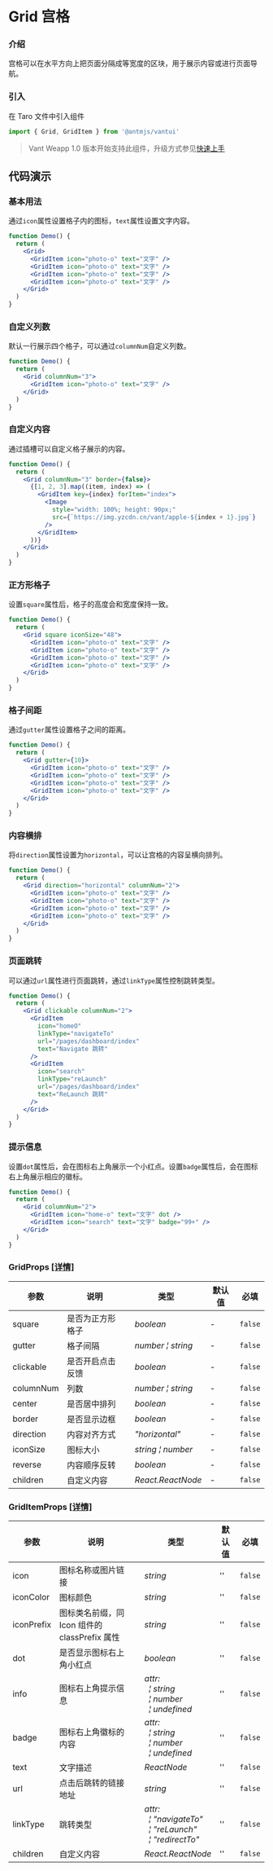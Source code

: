# Grid 宫格

### 介绍

宫格可以在水平方向上把页面分隔成等宽度的区块，用于展示内容或进行页面导航。

### 引入

在 Taro 文件中引入组件

```js
import { Grid, GridItem } from '@antmjs/vantui'
```

> Vant Weapp 1.0 版本开始支持此组件，升级方式参见[快速上手](#/quickstart)

## 代码演示

### 基本用法

通过`icon`属性设置格子内的图标，`text`属性设置文字内容。

```jsx
function Demo() {
  return (
    <Grid>
      <GridItem icon="photo-o" text="文字" />
      <GridItem icon="photo-o" text="文字" />
      <GridItem icon="photo-o" text="文字" />
      <GridItem icon="photo-o" text="文字" />
    </Grid>
  )
}
```

### 自定义列数

默认一行展示四个格子，可以通过`columnNum`自定义列数。

```jsx
function Demo() {
  return (
    <Grid columnNum="3">
      <GridItem icon="photo-o" text="文字" />
    </Grid>
  )
}
```

### 自定义内容

通过插槽可以自定义格子展示的内容。

```jsx
function Demo() {
  return (
    <Grid columnNum="3" border={false}>
      {[1, 2, 3].map((item, index) => (
        <GridItem key={index} forItem="index">
          <Image
            style="width: 100%; height: 90px;"
            src={`https://img.yzcdn.cn/vant/apple-${index + 1}.jpg`}
          />
        </GridItem>
      ))}
    </Grid>
  )
}
```

### 正方形格子

设置`square`属性后，格子的高度会和宽度保持一致。

```jsx
function Demo() {
  return (
    <Grid square iconSize="48">
      <GridItem icon="photo-o" text="文字" />
      <GridItem icon="photo-o" text="文字" />
      <GridItem icon="photo-o" text="文字" />
      <GridItem icon="photo-o" text="文字" />
    </Grid>
  )
}
```

### 格子间距

通过`gutter`属性设置格子之间的距离。

```jsx
function Demo() {
  return (
    <Grid gutter={10}>
      <GridItem icon="photo-o" text="文字" />
      <GridItem icon="photo-o" text="文字" />
      <GridItem icon="photo-o" text="文字" />
      <GridItem icon="photo-o" text="文字" />
    </Grid>
  )
}
```

### 内容横排

将`direction`属性设置为`horizontal`，可以让宫格的内容呈横向排列。

```jsx
function Demo() {
  return (
    <Grid direction="horizontal" columnNum="2">
      <GridItem icon="photo-o" text="文字" />
      <GridItem icon="photo-o" text="文字" />
      <GridItem icon="photo-o" text="文字" />
      <GridItem icon="photo-o" text="文字" />
    </Grid>
  )
}
```

### 页面跳转

可以通过`url`属性进行页面跳转，通过`linkType`属性控制跳转类型。

```jsx
function Demo() {
  return (
    <Grid clickable columnNum="2">
      <GridItem
        icon="homeO"
        linkType="navigateTo"
        url="/pages/dashboard/index"
        text="Navigate 跳转"
      />
      <GridItem
        icon="search"
        linkType="reLaunch"
        url="/pages/dashboard/index"
        text="ReLaunch 跳转"
      />
    </Grid>
  )
}
```

### 提示信息

设置`dot`属性后，会在图标右上角展示一个小红点。设置`badge`属性后，会在图标右上角展示相应的徽标。

```jsx
function Demo() {
  return (
    <Grid columnNum="2">
      <GridItem icon="home-o" text="文字" dot />
      <GridItem icon="search" text="文字" badge="99+" />
    </Grid>
  )
}
```

### GridProps [[详情]](https://github.com/AntmJS/vantui/tree/main/packages/vantui/types/grid.d.ts)

| 参数      | 说明             | 类型                                                | 默认值 | 必填    |
| --------- | ---------------- | --------------------------------------------------- | ------ | ------- |
| square    | 是否为正方形格子 | _&nbsp;&nbsp;boolean<br/>_                          | -      | `false` |
| gutter    | 格子间隔         | _&nbsp;&nbsp;number&nbsp;&brvbar;&nbsp;string<br/>_ | -      | `false` |
| clickable | 是否开启点击反馈 | _&nbsp;&nbsp;boolean<br/>_                          | -      | `false` |
| columnNum | 列数             | _&nbsp;&nbsp;number&nbsp;&brvbar;&nbsp;string<br/>_ | -      | `false` |
| center    | 是否居中排列     | _&nbsp;&nbsp;boolean<br/>_                          | -      | `false` |
| border    | 是否显示边框     | _&nbsp;&nbsp;boolean<br/>_                          | -      | `false` |
| direction | 内容对齐方式     | _&nbsp;&nbsp;"horizontal"<br/>_                     | -      | `false` |
| iconSize  | 图标大小         | _&nbsp;&nbsp;string&nbsp;&brvbar;&nbsp;number<br/>_ | -      | `false` |
| reverse   | 内容顺序反转     | _&nbsp;&nbsp;boolean<br/>_                          | -      | `false` |
| children  | 自定义内容       | _&nbsp;&nbsp;React.ReactNode<br/>_                  | -      | `false` |

### GridItemProps [[详情]](https://github.com/AntmJS/vantui/tree/main/packages/vantui/types/grid.d.ts)

| 参数       | 说明                                          | 类型                                                                                                                                                                                        | 默认值 | 必填    |
| ---------- | --------------------------------------------- | ------------------------------------------------------------------------------------------------------------------------------------------------------------------------------------------- | ------ | ------- |
| icon       | 图标名称或图片链接                            | _&nbsp;&nbsp;string<br/>_                                                                                                                                                                   | ''     | `false` |
| iconColor  | 图标颜色                                      | _&nbsp;&nbsp;string<br/>_                                                                                                                                                                   | ''     | `false` |
| iconPrefix | 图标类名前缀，同 Icon 组件的 classPrefix 属性 | _&nbsp;&nbsp;string<br/>_                                                                                                                                                                   | ''     | `false` |
| dot        | 是否显示图标右上角小红点                      | _&nbsp;&nbsp;boolean<br/>_                                                                                                                                                                  | ''     | `false` |
| info       | 图标右上角提示信息                            | _&nbsp;&nbsp;attr:<br/>&nbsp;&nbsp;&nbsp;&nbsp;&brvbar;&nbsp;string<br/>&nbsp;&nbsp;&nbsp;&nbsp;&brvbar;&nbsp;number<br/>&nbsp;&nbsp;&nbsp;&nbsp;&brvbar;&nbsp;undefined<br/>_              | ''     | `false` |
| badge      | 图标右上角徽标的内容                          | _&nbsp;&nbsp;attr:<br/>&nbsp;&nbsp;&nbsp;&nbsp;&brvbar;&nbsp;string<br/>&nbsp;&nbsp;&nbsp;&nbsp;&brvbar;&nbsp;number<br/>&nbsp;&nbsp;&nbsp;&nbsp;&brvbar;&nbsp;undefined<br/>_              | ''     | `false` |
| text       | 文字描述                                      | _&nbsp;&nbsp;ReactNode<br/>_                                                                                                                                                                | ''     | `false` |
| url        | 点击后跳转的链接地址                          | _&nbsp;&nbsp;string<br/>_                                                                                                                                                                   | ''     | `false` |
| linkType   | 跳转类型                                      | _&nbsp;&nbsp;attr:<br/>&nbsp;&nbsp;&nbsp;&nbsp;&brvbar;&nbsp;"navigateTo"<br/>&nbsp;&nbsp;&nbsp;&nbsp;&brvbar;&nbsp;"reLaunch"<br/>&nbsp;&nbsp;&nbsp;&nbsp;&brvbar;&nbsp;"redirectTo"<br/>_ | ''     | `false` |
| children   | 自定义内容                                    | _&nbsp;&nbsp;React.ReactNode<br/>_                                                                                                                                                          | ''     | `false` |
